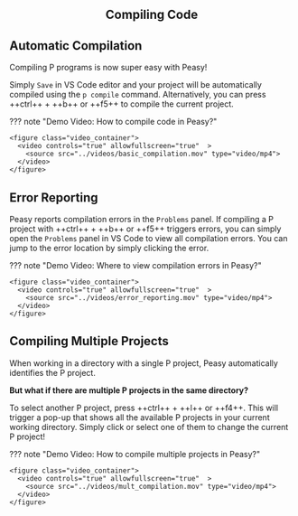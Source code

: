 <style>
  .md-typeset h1,
  .md-content__button {
    display: none;
  }
  
</style>

<div align="center">
  <h2>Compiling Code</h2>
</div>

## **Automatic Compilation**

Compiling P programs is now super easy with Peasy!

Simply `Save` in VS Code editor and your project will be automatically compiled using the `p compile` command. Alternatively, you can press ++ctrl++ + ++b++ or ++f5++ to compile the current project.

??? note "Demo Video: How to compile code in Peasy?"

    <figure class="video_container">
      <video controls="true" allowfullscreen="true"  >
        <source src="../videos/basic_compilation.mov" type="video/mp4">
      </video>
    </figure>

## **Error Reporting**

Peasy reports compilation errors in the `Problems` panel.
If compiling a P project with ++ctrl++ + ++b++ or ++f5++ triggers errors, you can simply open the `Problems` panel in VS Code to view all compilation errors. You can jump to the error location by simply clicking the error.

??? note "Demo Video: Where to view compilation errors in Peasy?"

    <figure class="video_container">
      <video controls="true" allowfullscreen="true"  >
        <source src="../videos/error_reporting.mov" type="video/mp4">
      </video>
    </figure>

## **Compiling Multiple Projects**

When working in a directory with a single P project, Peasy automatically identifies the P project.

**But what if there are multiple P projects in the same directory?**

To select another P project, press ++ctrl++ + ++l++ or ++f4++. This will trigger a pop-up that shows all the available P projects in your current working directory. Simply click or select one of them to change the current P project!

??? note "Demo Video: How to compile multiple projects in Peasy?"

    <figure class="video_container">
      <video controls="true" allowfullscreen="true"  >
        <source src="../videos/mult_compilation.mov" type="video/mp4">
      </video>
    </figure>